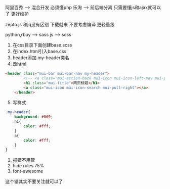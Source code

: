 
阿里百秀 --> 混合开发 必须懂php 
乐淘 --> 前后端分离 只需要懂js和ajax就可以了 更好维护

zepto.js 和jq没有区别 下载就来 不要考虑编译 更轻量级

python,rbuy --> sass
js --> scss


1. 在css目录下面创建base.scss
2. 在index.html引入base.css
3. header添加.my-header类名
4. 改html
```html
<header class="mui-bar mui-bar-nav my-header">
        <!-- <a class="mui-action-back mui-icon mui-icon-left-nav mui-pull-left"></a> -->
        <h1 class="mui-title">网页标题</h1>
        <a class="mui-icon mui-icon-search mui-pull-right"></a>
    </header>
```

5. 写样式

```scss
.my-header{
    background: #069;
    h1{
        color: #fff;
    }
    a{
        color: #fff;
    }
}
```


1. 报错不用管
2. hide rules 75%
3. font-awesome 


这个错其实不要关注就可以了